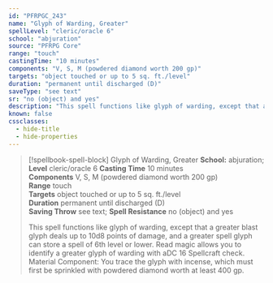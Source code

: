 ```yaml
---
id: "PFRPGC_243"
name: "Glyph of Warding, Greater"
spellLevel: "cleric/oracle 6"
school: "abjuration"
source: "PFRPG Core"
range: "touch"
castingTime: "10 minutes"
components: "V, S, M (powdered diamond worth 200 gp)"
targets: "object touched or up to 5 sq. ft./level"
duration: "permanent until discharged (D)"
saveType: "see text"
sr: "no (object) and yes"
description: "This spell functions like glyph of warding, except that a greater blast glyph deals up to 10d8 points of damage, and a greater spell glyph can store a spell of 6th level or lower.  Read magic allows you to identify a greater glyph of warding with aDC 16 Spellcraft check.  Material Component: You trace the glyph with incense, which must first be sprinkled with powdered diamond worth at least 400 gp."
known: false
cssclasses:
  - hide-title
  - hide-properties
---
```


> [!spellbook-spell-block] Glyph of Warding, Greater
> **School:** abjuration; **Level** cleric/oracle 6
> **Casting Time** 10 minutes  
> **Components** V, S, M (powdered diamond worth 200 gp)  
> **Range** touch  
> **Targets** object touched or up to 5 sq. ft./level  
> **Duration** permanent until discharged (D)  
> **Saving Throw** see text; **Spell Resistance** no (object) and yes
> 
> This spell functions like glyph of warding, except that a greater blast glyph deals up to 10d8 points of damage, and a greater spell glyph can store a spell of 6th level or lower.  Read magic allows you to identify a greater glyph of warding with aDC 16 Spellcraft check.  Material Component: You trace the glyph with incense, which must first be sprinkled with powdered diamond worth at least 400 gp.